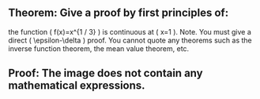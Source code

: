 ## Theorem: Give a proof by first principles of:
the function \( f(x)=x^{1 / 3} \) is continuous at \( x=1 \).
Note. You must give a direct \( \epsilon-\delta \) proof. You cannot quote any theorems such as the inverse function theorem, the mean value theorem, etc.


## Proof: The image does not contain any mathematical expressions. 
